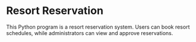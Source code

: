 # Resort Reservation

This Python program is a resort reservation system. Users can book resort schedules, while administrators can view and approve reservations.
